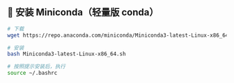 ## 🔧 安装 Miniconda（轻量版 conda）

``` bash
# 下载
wget https://repo.anaconda.com/miniconda/Miniconda3-latest-Linux-x86_64.sh

# 安装
bash Miniconda3-latest-Linux-x86_64.sh

# 按照提示安装后，执行
source ~/.bashrc
```

